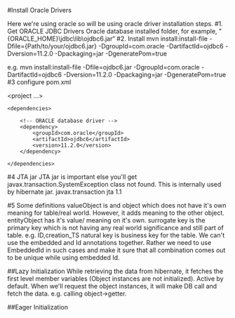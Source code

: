 #Install Oracle Drivers

Here we're using oracle so will be using oracle driver installation steps.
#1. Get ORACLE JDBC Drivers
Oracle database installed folder, for example, "{ORACLE_HOME}\jdbc\lib\ojdbc6.jar“
#2. Install
mvn install:install-file -Dfile={Path/to/your/ojdbc6.jar} -DgroupId=com.oracle
-DartifactId=ojdbc6 -Dversion=11.2.0 -Dpackaging=jar -DgeneratePom=true

e.g. mvn install:install-file -Dfile=ojdbc6.jar -DgroupId=com.oracle -DartifactId=ojdbc6 -Dversion=11.2.0 -Dpackaging=jar -DgeneratePom=true
#3 configure pom.xml

\<project ...>

	<dependencies>
		
		<!-- ORACLE database driver -->
		<dependency>
			<groupId>com.oracle</groupId>
			<artifactId>ojdbc6</artifactId>
			<version>11.2.0</version>
		</dependency>
		
	</dependencies>
</project>

#4 JTA jar
JTA jar is important else you'll get javax.transaction.SystemException class not found.
This is internally used by hibernate jar.
		<dependency>
			<groupId>javax.transaction</groupId>
			<artifactId>jta</artifactId>
			<version>1.1</version>
		</dependency>
		
#5 Some definitions
valueObject is and object which does not have it's own meaning for table/real world. However, it adds meaning to the other object.
entityObject has it's value/ meaning on it's own.
surrogate key is the primary key which is not having any real world significance and still part of table. e.g. ID,creation_TS
natural key is business key for the table.
We can't use the embedded and Id annotations together. Rather we need to use EmbeddedId in such cases and make it sure that all combination comes out to be unique while using embedded Id.

##Lazy Initialization
While retrieving the data from hibernate, it fetches the first level member variables (Object instances are not initialized). Active by default.
When we'll request the object instances, it will make DB call and fetch the data. e.g. calling object->getter.

##Eager Initialization

